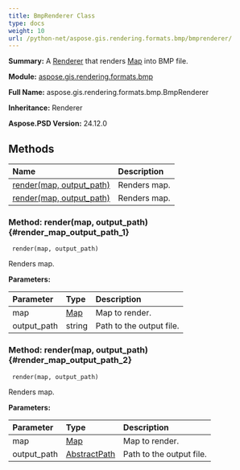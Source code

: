 ```yaml
---
title: BmpRenderer Class
type: docs
weight: 10
url: /python-net/aspose.gis.rendering.formats.bmp/bmprenderer/
---
```


**Summary:** A [Renderer](/psd/python-net/aspose.gis.rendering/renderer/) that renders [Map](/psd/python-net/aspose.gis.rendering/map/) into BMP file.

**Module:** [aspose.gis.rendering.formats.bmp](/psd/python-net/aspose.gis.rendering.formats.bmp/)

**Full Name:** aspose.gis.rendering.formats.bmp.BmpRenderer

**Inheritance:** Renderer

**Aspose.PSD Version:** 24.12.0

## **Methods**
| **Name** | **Description** |
| :- | :- |
| [render(map, output_path)](#render_map_output_path_1) | Renders map. |
| [render(map, output_path)](#render_map_output_path_2) | Renders map. |


### Method: render(map, output_path) {#render_map_output_path_1}


```
 render(map, output_path) 
```

Renders map.

**Parameters:**

| Parameter | Type | Description |
| :- | :- | :- |
| map | [Map](/psd/python-net/aspose.gis.rendering/map) | Map to render. |
| output_path | string | Path to the output file. |

### Method: render(map, output_path) {#render_map_output_path_2}


```
 render(map, output_path) 
```

Renders map.

**Parameters:**

| Parameter | Type | Description |
| :- | :- | :- |
| map | [Map](/psd/python-net/aspose.gis.rendering/map) | Map to render. |
| output_path | [AbstractPath](/psd/python-net/aspose.gis/abstractpath) | Path to the output file. |

